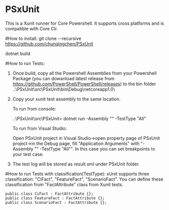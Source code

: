 # PSxUnit
This is a Xunit runner for Core Powershell.
It supports cross platforms and is compatible with Core Clr.

#How to install:
git clone --recursive https://github.com/chunqingchen/PSxUnit

dotnet build

#How to run Tests:
1. Once build, copy all the Powershell Assemblies from your Powershell Package 
   (you can dowanload latest release from https://github.com/PowerShell/PowerShell/releases) to the bin folder ..\PSxUnit\src\PSxUnit\bin\Debug\netcoreapp1.0\

2. Copy your xunit test assembly to the same location.

    To run from console:
    
    ..\PSxUnit\src\PSxUnit> dotnet run -Assembly "<xunit test assembly>" -TestType "All"

    To run from Visual Studio:
    
    Open PSxUnit project in Visual Studio->open property page of PSxUnit project->in the Debug page, 
    fill "Application Arguments" with "-Assembly "<xunit test assembly>" -TestType "All"". In this case you can set breakpoints to your test case.
 
 3. The test log will be stored as result.xml under PSxUnit folder.
 
#How to run Tests with classification(TestType):
xUnit supports three classification: "CiFact", "FeatureFact", "ScenarioFact". You can define these classification from "FactAttribute" class from Xunit tests.

    public class CiFact : FactAttribute {};
    public class FeatureFact : FactAttribute {};
    public class ScenarioFact : FactAttribute {};
  
